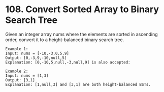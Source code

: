 # 108. Convert Sorted Array to Binary Search Tree

Given an integer array nums where the elements are sorted in ascending order, convert it to a
height-balanced
binary search tree.

```text
Example 1:
Input: nums = [-10,-3,0,5,9]
Output: [0,-3,9,-10,null,5]
Explanation: [0,-10,5,null,-3,null,9] is also accepted:

Example 2:
Input: nums = [1,3]
Output: [3,1]
Explanation: [1,null,3] and [3,1] are both height-balanced BSTs.
```